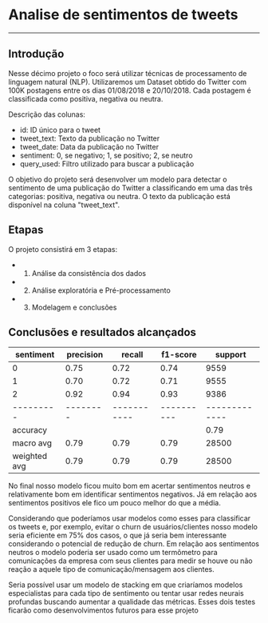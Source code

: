 # Analise de sentimentos de tweets
----------------
## Introdução

Nesse décimo projeto o foco será utilizar técnicas de processamento de linguagem natural (NLP). Utilizaremos um Dataset obtido do Twitter com 100K postagens entre os dias 01/08/2018 e 20/10/2018. Cada postagem é classificada como positiva, negativa ou neutra.

Descrição das colunas:
- id: ID único para o tweet
- tweet_text: Texto da publicação no Twitter
- tweet_date: Data da publicação no Twitter
- sentiment: 0, se negativo; 1, se positivo; 2, se neutro
- query_used: Filtro utilizado para buscar a publicação

O objetivo do projeto será desenvolver um modelo para detectar o sentimento de uma publicação do Twitter a classificando em uma das três categorias: positiva, negativa ou neutra. O texto da publicação está disponível na coluna "tweet_text". 

## Etapas

O projeto consistirá em 3 etapas:

- 1) Análise da consistência dos dados
- 2) Análise exploratória e Pré-processamento
- 3) Modelagem e conclusões

## Conclusões e resultados alcançados

 sentiment| precision  |  recall  |f1-score  | support
 ---------|--------|-----------|----------|-------------
 0  | 0.75 |  0.72 |   0.74    |  9559
 1  | 0.70 |  0.72   |   0.71    |  9555
 2  | 0.92 |  0.94   |   0.93    |  9386
 ---------|--------|-----------|----------|-------------
 accuracy    |   |    |          |      0.79  |   28500
   macro avg    |   0.79   |   0.79  |    0.79    | 28500
weighted avg    |   0.79   |   0.79   |   0.79   |  28500

No final nosso modelo ficou muito bom em acertar sentimentos neutros e relativamente bom em identificar sentimentos negativos. Já em relação aos sentimentos positivos ele fico um pouco melhor do que a média.

Considerando que poderíamos usar modelos como esses para classificar os tweets e, por exemplo, evitar o churn de usuários/clientes nosso modelo seria eficiente em 75% dos casos, o que já seria bem interessante considerando o potencial de redução de churn. Em relação aos sentimentos neutros o modelo poderia ser usado como um termômetro para comunicações da empresa com seus clientes para medir se houve ou não reação a aquele tipo de comunicação/mensagem aos clientes.

Seria possível usar um modelo de stacking em que criaríamos modelos especialistas para cada tipo de sentimento ou tentar usar redes neurais profundas buscando aumentar a qualidade das métricas. Esses dois testes ficarão como desenvolvimentos futuros para esse projeto
